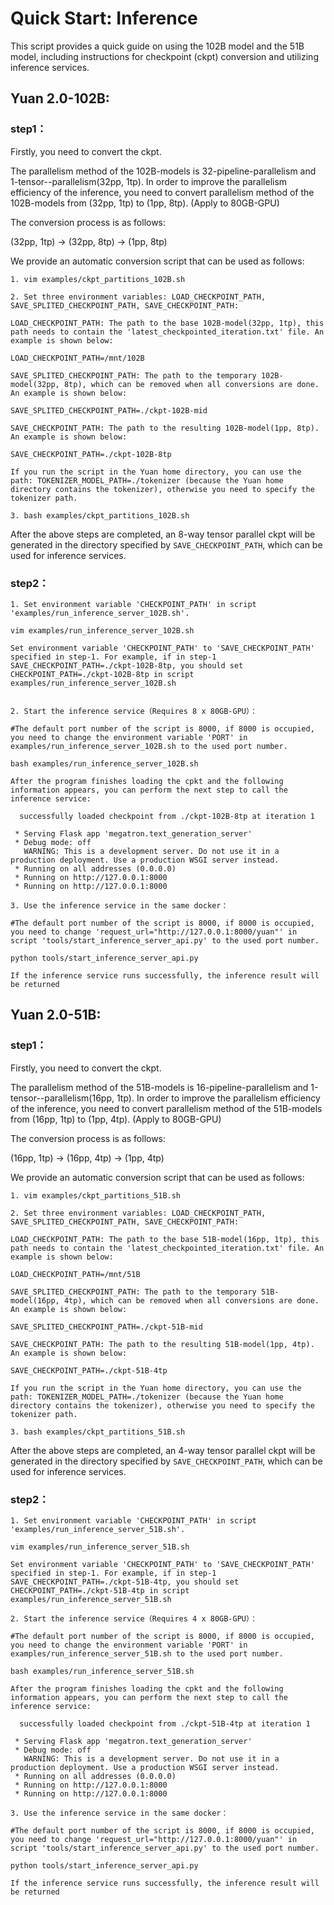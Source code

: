 # Quick Start: Inference

This script provides a quick guide on using the 102B model and the 51B model, including instructions for checkpoint (ckpt) conversion and utilizing inference services.

## Yuan 2.0-102B:

### step1：

Firstly, you need to convert the ckpt.

The parallelism method of the 102B-models is 32-pipeline-parallelism and 1-tensor--parallelism(32pp, 1tp). In order to improve the parallelism efficiency of the inference, you need to convert parallelism method of the 102B-models from  (32pp, 1tp) to (1pp, 8tp). (Apply to 80GB-GPU)

The conversion process is as follows:

(32pp, 1tp) -> (32pp, 8tp) -> (1pp, 8tp)

We provide an automatic conversion script that can be used as follows:

```
1. vim examples/ckpt_partitions_102B.sh

2. Set three environment variables: LOAD_CHECKPOINT_PATH, SAVE_SPLITED_CHECKPOINT_PATH, SAVE_CHECKPOINT_PATH:

LOAD_CHECKPOINT_PATH: The path to the base 102B-model(32pp, 1tp), this path needs to contain the 'latest_checkpointed_iteration.txt' file. An example is shown below:

LOAD_CHECKPOINT_PATH=/mnt/102B

SAVE_SPLITED_CHECKPOINT_PATH: The path to the temporary 102B-model(32pp, 8tp), which can be removed when all conversions are done. An example is shown below:

SAVE_SPLITED_CHECKPOINT_PATH=./ckpt-102B-mid

SAVE_CHECKPOINT_PATH: The path to the resulting 102B-model(1pp, 8tp). An example is shown below:

SAVE_CHECKPOINT_PATH=./ckpt-102B-8tp

If you run the script in the Yuan home directory, you can use the path: TOKENIZER_MODEL_PATH=./tokenizer (because the Yuan home directory contains the tokenizer), otherwise you need to specify the tokenizer path.

3. bash examples/ckpt_partitions_102B.sh
```

After the above steps are completed, an 8-way tensor parallel ckpt will be generated in the directory specified by `SAVE_CHECKPOINT_PATH`, which can be used for inference services.

### step2：

```
1. Set environment variable 'CHECKPOINT_PATH' in script 'examples/run_inference_server_102B.sh'.

vim examples/run_inference_server_102B.sh

Set environment variable 'CHECKPOINT_PATH' to 'SAVE_CHECKPOINT_PATH' specified in step-1. For example, if in step-1 SAVE_CHECKPOINT_PATH=./ckpt-102B-8tp, you should set CHECKPOINT_PATH=./ckpt-102B-8tp in script examples/run_inference_server_102B.sh


2. Start the inference service（Requires 8 x 80GB-GPU）：

#The default port number of the script is 8000, if 8000 is occupied, you need to change the environment variable 'PORT' in examples/run_inference_server_102B.sh to the used port number.

bash examples/run_inference_server_102B.sh

After the program finishes loading the cpkt and the following information appears, you can perform the next step to call the inference service:

  successfully loaded checkpoint from ./ckpt-102B-8tp at iteration 1

 * Serving Flask app 'megatron.text_generation_server'
 * Debug mode: off
   WARNING: This is a development server. Do not use it in a production deployment. Use a production WSGI server instead.
 * Running on all addresses (0.0.0.0)
 * Running on http://127.0.0.1:8000
 * Running on http://127.0.0.1:8000

3. Use the inference service in the same docker：

#The default port number of the script is 8000, if 8000 is occupied, you need to change 'request_url="http://127.0.0.1:8000/yuan"' in script 'tools/start_inference_server_api.py' to the used port number.

python tools/start_inference_server_api.py

If the inference service runs successfully, the inference result will be returned
```


## Yuan 2.0-51B:

### step1：

Firstly, you need to convert the ckpt.

The parallelism method of the 51B-models is 16-pipeline-parallelism and 1-tensor--parallelism(16pp, 1tp). In order to improve the parallelism efficiency of the inference, you need to convert parallelism method of the 51B-models from  (16pp, 1tp) to (1pp, 4tp). (Apply to 80GB-GPU)

The conversion process is as follows:

(16pp, 1tp) -> (16pp, 4tp) -> (1pp, 4tp)

We provide an automatic conversion script that can be used as follows:

```
1. vim examples/ckpt_partitions_51B.sh

2. Set three environment variables: LOAD_CHECKPOINT_PATH, SAVE_SPLITED_CHECKPOINT_PATH, SAVE_CHECKPOINT_PATH:

LOAD_CHECKPOINT_PATH: The path to the base 51B-model(16pp, 1tp), this path needs to contain the 'latest_checkpointed_iteration.txt' file. An example is shown below:

LOAD_CHECKPOINT_PATH=/mnt/51B

SAVE_SPLITED_CHECKPOINT_PATH: The path to the temporary 51B-model(16pp, 4tp), which can be removed when all conversions are done. An example is shown below:

SAVE_SPLITED_CHECKPOINT_PATH=./ckpt-51B-mid

SAVE_CHECKPOINT_PATH: The path to the resulting 51B-model(1pp, 4tp). An example is shown below:

SAVE_CHECKPOINT_PATH=./ckpt-51B-4tp

If you run the script in the Yuan home directory, you can use the path: TOKENIZER_MODEL_PATH=./tokenizer (because the Yuan home directory contains the tokenizer), otherwise you need to specify the tokenizer path.

3. bash examples/ckpt_partitions_51B.sh
```

After the above steps are completed, an 4-way tensor parallel ckpt will be generated in the directory specified by `SAVE_CHECKPOINT_PATH`, which can be used for inference services.

### step2：

```
1. Set environment variable 'CHECKPOINT_PATH' in script 'examples/run_inference_server_51B.sh'.

vim examples/run_inference_server_51B.sh

Set environment variable 'CHECKPOINT_PATH' to 'SAVE_CHECKPOINT_PATH' specified in step-1. For example, if in step-1 SAVE_CHECKPOINT_PATH=./ckpt-51B-4tp, you should set CHECKPOINT_PATH=./ckpt-51B-4tp in script examples/run_inference_server_51B.sh

2. Start the inference service（Requires 4 x 80GB-GPU）：

#The default port number of the script is 8000, if 8000 is occupied, you need to change the environment variable 'PORT' in examples/run_inference_server_51B.sh to the used port number.

bash examples/run_inference_server_51B.sh

After the program finishes loading the cpkt and the following information appears, you can perform the next step to call the inference service:

  successfully loaded checkpoint from ./ckpt-51B-4tp at iteration 1

 * Serving Flask app 'megatron.text_generation_server'
 * Debug mode: off
   WARNING: This is a development server. Do not use it in a production deployment. Use a production WSGI server instead.
 * Running on all addresses (0.0.0.0)
 * Running on http://127.0.0.1:8000
 * Running on http://127.0.0.1:8000

3. Use the inference service in the same docker：

#The default port number of the script is 8000, if 8000 is occupied, you need to change 'request_url="http://127.0.0.1:8000/yuan"' in script 'tools/start_inference_server_api.py' to the used port number.

python tools/start_inference_server_api.py

If the inference service runs successfully, the inference result will be returned
```
